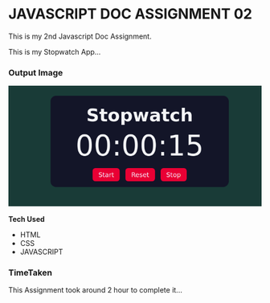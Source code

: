 # JAVASCRIPT DOC ASSIGNMENT 02

This is my 2nd Javascript Doc Assignment.

This is my Stopwatch App...

### Output Image

![output](./Image/output.png)

**Tech Used**

- HTML
- CSS
- JAVASCRIPT

### TimeTaken

This Assignment took around 2 hour to complete it...
